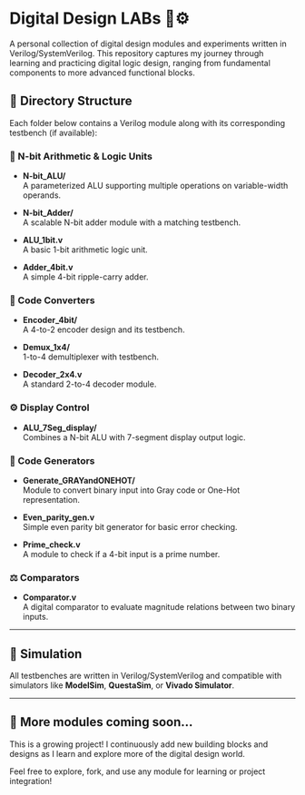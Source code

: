 # Digital Design LABs 🧠⚙️

A personal collection of digital design modules and experiments written in Verilog/SystemVerilog. This repository captures my journey through learning and practicing digital logic design, ranging from fundamental components to more advanced functional blocks.

## 📁 Directory Structure

Each folder below contains a Verilog module along with its corresponding testbench (if available):

### 🔢 N-bit Arithmetic & Logic Units
- **N-bit_ALU/**  
  A parameterized ALU supporting multiple operations on variable-width operands.

- **N-bit_Adder/**  
  A scalable N-bit adder module with a matching testbench.

- **ALU_1bit.v**  
  A basic 1-bit arithmetic logic unit.

- **Adder_4bit.v**  
  A simple 4-bit ripple-carry adder.

### 🔁 Code Converters
- **Encoder_4bit/**  
  A 4-to-2 encoder design and its testbench.

- **Demux_1x4/**  
  1-to-4 demultiplexer with testbench.

- **Decoder_2x4.v**  
  A standard 2-to-4 decoder module.

### ⚙️ Display Control
- **ALU_7Seg_display/**  
  Combines a N-bit ALU with 7-segment display output logic.

### 🧠 Code Generators
- **Generate_GRAYandONEHOT/**  
  Module to convert binary input into Gray code or One-Hot representation.

- **Even_parity_gen.v**  
  Simple even parity bit generator for basic error checking.

- **Prime_check.v**  
  A module to check if a 4-bit input is a prime number.

### ⚖️ Comparators
- **Comparator.v**  
  A digital comparator to evaluate magnitude relations between two binary inputs.

---

## 🧪 Simulation

All testbenches are written in Verilog/SystemVerilog and compatible with simulators like **ModelSim**, **QuestaSim**, or **Vivado Simulator**.

---

## 🚧 More modules coming soon...

This is a growing project! I continuously add new building blocks and designs as I learn and explore more of the digital design world.

Feel free to explore, fork, and use any module for learning or project integration!
